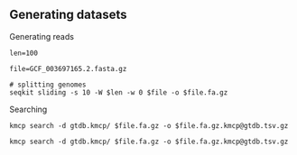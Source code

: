 ## Generating datasets 

Generating reads

    len=100
    
    file=GCF_003697165.2.fasta.gz
    
    # splitting genomes
    seqkit sliding -s 10 -W $len -w 0 $file -o $file.fa.gz
    
Searching

    kmcp search -d gtdb.kmcp/ $file.fa.gz -o $file.fa.gz.kmcp@gtdb.tsv.gz
    
    kmcp search -d gtdb.kmcp/ $file.fa.gz -o $file.fa.gz.kmcp@gtdb.tsv.gz
